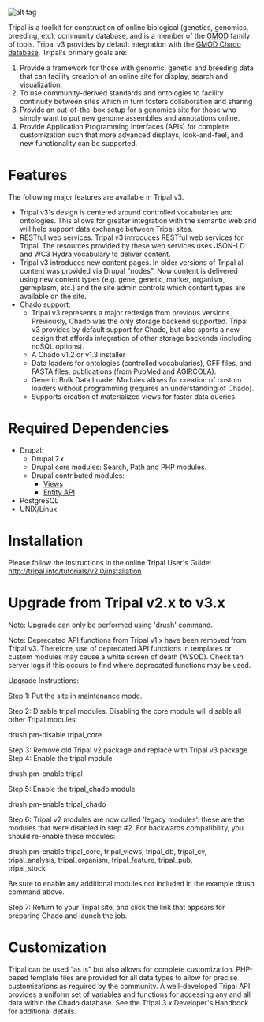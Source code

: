 ![alt tag](https://raw.githubusercontent.com/tripal/tripal/7.x-3.x/tripal/theme/images/tripal_logo.png)

Tripal is a toolkit for construction of online biological (genetics, genomics,
breeding, etc), community database, and is a member of the 
[GMOD](http://www.gmod.org) family of tools. Tripal v3 provides by default
integration with the [GMOD Chado database](http://gmod.org/wiki/Chado_-_Getting_Started).
Tripal's primary goals are: 

1. Provide a framework for those with genomic, genetic and breeding data that
can facility creation of an online site for display, search and visualization.
2. To use community-derived standards and ontologies to facility continuity
between sites which in turn fosters collaboration and sharing 
3. Provide an out-of-the-box setup for a genomics site for those who simply 
want to put new genome assemblies and annotations online.
4. Provide Application Programming Interfaces (APIs) for complete customization 
such that more advanced displays, look-and-feel, and new functionality
can be supported. 


# Features
The following major features
are available in Tripal v3.

* Tripal v3's design is centered around controlled vocabularies and ontologies. 
  This allows for greater integration with the semantic web and will help
  support data exchange between Tripal sites.
* RESTful web services.  Tripal v3 introduces RESTful web services for Tripal.
  The resources provided by these web services uses JSON-LD and WC3 Hydra 
  vocabulary to deliver content. 
* Tripal v3 introduces new content pages. In older versions of Tripal all 
  content was provided via Drupal "nodes".  Now content is delivered using
  new content types (e.g. gene, genetic_marker, organism, germplasm, etc.)
  and the site admin controls which content types are available on the site. 
* Chado support:
  * Tripal v3 represents a major redesign from previous versions.  Previously,
    Chado was the only storage backend supported. Tripal v3 provides by default
    support for Chado, but also sports a new design that affords integration of
    other storage backends (including noSQL options).  
  * A Chado v1.2 or v1.3 installer
  * Data loaders for ontologies (controlled vocabularies), GFF files, and 
    FASTA files, publications (from PubMed and AGIRCOLA). 
  * Generic Bulk Data Loader Modules allows for creation of custom loaders 
    without programming (requires an understanding of Chado). 
  * Supports creation of materialized views for faster data queries.


# Required Dependencies
* Drupal: 
  * Drupal 7.x
  * Drupal core modules: Search, Path and PHP modules.
  * Drupal contributed modules: 
    * [Views](http://drupal.org/project/views)
    * [Entity API](http://drupal.org/project/entity)
* PostgreSQL
* UNIX/Linux  


# Installation
Please follow the instructions in the online Tripal User's Guide:
http://tripal.info/tutorials/v2.0/installation


# Upgrade from Tripal v2.x to v3.x
Note:  Upgrade can only be performed using 'drush' command.

Note: Deprecated API functions from Tripal v1.x have been removed from Tripal
v3.  Therefore, use of deprecated API functions in templates or custom 
modules may cause a white screen of death (WSOD).  Check teh server logs if this
occurs to find where deprecated functions may be used.

Upgrade Instructions:

Step 1: Put the site in maintenance mode.

Step 2: Disable tripal modules. Disabling the core module will disable all
other Tripal modules:

  drush pm-disable tripal_core
  
Step 3: Remove old Tripal v2 package and replace with Tripal v3 package
Step 4: Enable the tripal module

  drush pm-enable tripal
 
Step 5: Enable the tripal_chado module  

  drush pm-enable tripal_chado
  
Step 6:  Tripal v2 modules are now called 'legacy modules'. these are the
modules that were disabled in step #2.  For backwards compatibility, you 
should re-enable these modules:

  drush pm-enable tripal_core, tripal_views, tripal_db, tripal_cv, \
    tripal_analysis, tripal_organism, tripal_feature, tripal_pub, \
    tripal_stock

Be sure to enable any additional modules not included in the example
drush command above.

Step 7:  Return to your Tripal site, and click the link that appears for
preparing Chado and launch the job.


# Customization
Tripal can be used “as is” but also allows for complete customization.
PHP-based template files are provided for all data types to allow for 
precise customizations as required by the community. A well-developed 
Tripal API provides a uniform set of variables and functions for 
accessing any and all data within the Chado database. See the Tripal 3.x
Developer's Handbook for additional details.
